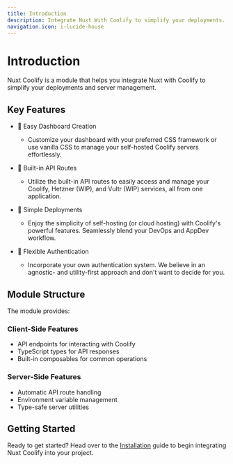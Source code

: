 ```yaml
---
title: Introduction
description: Integrate Nuxt With Coolify to simplify your deployments.
navigation.icon: i-lucide-house
---
```


# Introduction

Nuxt Coolify is a module that helps you integrate Nuxt with Coolify to simplify your deployments and server management.

## Key Features

- 🎯 Easy Dashboard Creation
  - Customize your dashboard with your preferred CSS framework or use vanilla CSS to manage your self-hosted Coolify servers effortlessly.

- 🔄 Built-in API Routes
  - Utilize the built-in API routes to easily access and manage your Coolify, Hetzner (WIP), and Vultr (WIP) services, all from one application.

- 🚀 Simple Deployments
  - Enjoy the simplicity of self-hosting (or cloud hosting) with Coolify's powerful features. Seamlessly blend your DevOps and AppDev workflow.

- 🔐 Flexible Authentication
  - Incorporate your own authentication system. We believe in an agnostic- and utility-first approach and don't want to decide for you.

## Module Structure

The module provides:

### Client-Side Features
- API endpoints for interacting with Coolify
- TypeScript types for API responses
- Built-in composables for common operations

### Server-Side Features
- Automatic API route handling
- Environment variable management
- Type-safe server utilities

## Getting Started

Ready to get started? Head over to the [Installation](/getting-started/installation) guide to begin integrating Nuxt Coolify into your project.
